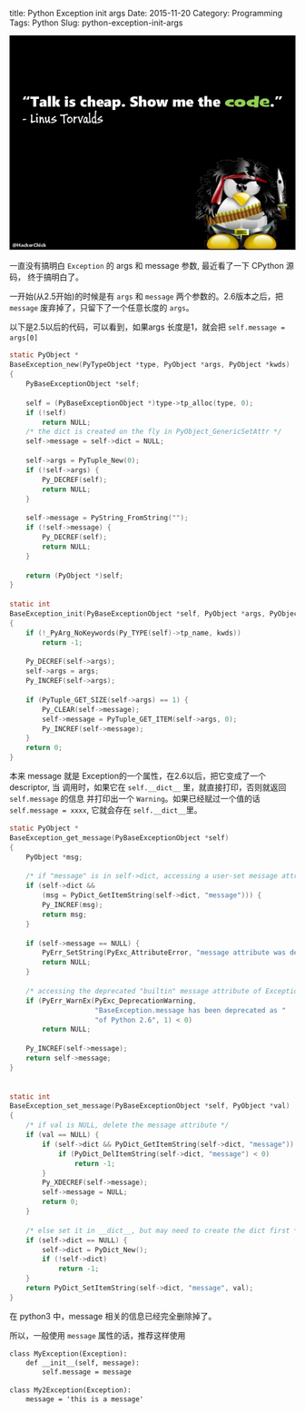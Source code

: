 title: Python Exception init args
Date: 2015-11-20
Category: Programming
Tags: Python
Slug: python-exception-init-args

<div style="text-align: center;">
<img src="images/talk_is_cheap.jpg"/>
</div>

一直没有搞明白 `Exception` 的 args 和 message 参数, 最近看了一下 CPython 源码，
终于搞明白了。

一开始(从2.5开始)的时候是有 `args` 和 `message` 两个参数的。2.6版本之后，把
`message` 废弃掉了，只留下了一个任意长度的 `args`。

以下是2.5以后的代码，可以看到，如果args 长度是1，就会把 `self.message = args[0]`

```c
static PyObject *
BaseException_new(PyTypeObject *type, PyObject *args, PyObject *kwds)
{
    PyBaseExceptionObject *self;

    self = (PyBaseExceptionObject *)type->tp_alloc(type, 0);
    if (!self)
        return NULL;
    /* the dict is created on the fly in PyObject_GenericSetAttr */
    self->message = self->dict = NULL;

    self->args = PyTuple_New(0);
    if (!self->args) {
        Py_DECREF(self);
        return NULL;
    }

    self->message = PyString_FromString("");
    if (!self->message) {
        Py_DECREF(self);
        return NULL;
    }

    return (PyObject *)self;
}

static int
BaseException_init(PyBaseExceptionObject *self, PyObject *args, PyObject *kwds)
{
    if (!_PyArg_NoKeywords(Py_TYPE(self)->tp_name, kwds))
        return -1;

    Py_DECREF(self->args);
    self->args = args;
    Py_INCREF(self->args);

    if (PyTuple_GET_SIZE(self->args) == 1) {
        Py_CLEAR(self->message);
        self->message = PyTuple_GET_ITEM(self->args, 0);
        Py_INCREF(self->message);
    }
    return 0;
}

```

本来 message 就是 Exception的一个属性，在2.6以后，把它变成了一个 descriptor, 当
调用时，如果它在 `self.__dict__` 里，就直接打印，否则就返回 `self.message` 的信息
并打印出一个 `Warning`。如果已经赋过一个值的话` self.message = xxxx`, 它就会存在
`self.__dict__`里。

```c
static PyObject *
BaseException_get_message(PyBaseExceptionObject *self)
{
    PyObject *msg;

    /* if "message" is in self->dict, accessing a user-set message attribute */
    if (self->dict &&
        (msg = PyDict_GetItemString(self->dict, "message"))) {
        Py_INCREF(msg);
        return msg;
    }

    if (self->message == NULL) {
        PyErr_SetString(PyExc_AttributeError, "message attribute was deleted");
        return NULL;
    }

    /* accessing the deprecated "builtin" message attribute of Exception */
    if (PyErr_WarnEx(PyExc_DeprecationWarning,
                     "BaseException.message has been deprecated as "
                     "of Python 2.6", 1) < 0)
        return NULL;

    Py_INCREF(self->message);
    return self->message;
}


static int
BaseException_set_message(PyBaseExceptionObject *self, PyObject *val)
{
    /* if val is NULL, delete the message attribute */
    if (val == NULL) {
        if (self->dict && PyDict_GetItemString(self->dict, "message")) {
            if (PyDict_DelItemString(self->dict, "message") < 0)
                return -1;
        }
        Py_XDECREF(self->message);
        self->message = NULL;
        return 0;
    }

    /* else set it in __dict__, but may need to create the dict first */
    if (self->dict == NULL) {
        self->dict = PyDict_New();
        if (!self->dict)
            return -1;
    }
    return PyDict_SetItemString(self->dict, "message", val);
}

```

在 python3 中，message 相关的信息已经完全删除掉了。

所以，一般使用 `message` 属性的话，推荐这样使用

```
class MyException(Exception):
    def __init__(self, message):
        self.message = message

class My2Exception(Exception):
    message = 'this is a message'
```
